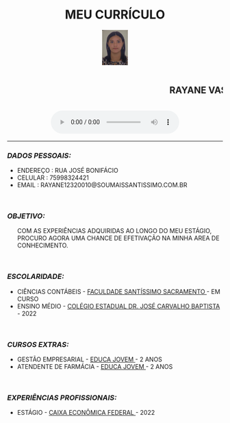 <html>
<head><title>PAGINA PESSOAL DE RAYANE</title> <style type="text/css" id="operaUserStyle"></style></head>
<body background=bg.AVIF bgproperties=fixed src="https://github.com/Ray1232004/site/blob/main/bg.avif" data-hpc="true" class="Box-sc-g0xbh4-0kzRgrl">
<h1 align=center>MEU CURRÍCULO</h1>
<CENTER><IMG SRC="https://github.com/Ray1232004/site/blob/main/02.jpeg" WIDTH=12% alt="02.jpeg data-hpc="true" class="Box-sc-g0xbh4-0kzRgrl"> <style"border-radius:30px;"></CENTER>

<MARQUEE><H2>RAYANE VASCONCELOS DOS SANTOS DA SILVA</H2></MARQUEE>
<center><AUDIO CONTROLS>
<SOURCE SRC="https://github.com/Ray1232004/site/blob/main/01.mp3" TYPE="AUDIO/MPEG">

</AUDIO> </center>

<HR COLOR="SALMON">

<H3><I>DADOS PESSOAIS:</I></H3>
<UL>
<LI>ENDEREÇO : RUA JOSÉ BONIFÁCIO
<LI>CELULAR : 75998324421
<LI>EMAIL :  RAYANE12320010@SOUMAISSANTISSIMO.COM.BR
</UL>

<BR>

<H3><I>OBJETIVO:</I></H3>
<UL>
COM AS EXPERIÊNCIAS ADQUIRIDAS AO LONGO DO MEU ESTÁGIO, PROCURO AGORA UMA CHANCE DE EFETIVAÇÃO NA MINHA AREA DE CONHECIMENTO.
</UL>

<BR>

<H3><I>ESCOLARIDADE:</I></H3>
<UL>
<LI>CIÊNCIAS CONTÁBEIS - <a href="https://www.fsssacramento.br/"target="_blank">FACULDADE SANTÍSSIMO SACRAMENTO </a>- EM CURSO</LI>
<LI>ENSINO MÉDIO - <a href="http://escolas.educacao.ba.gov.br/node/12284"target="blank">COLÉGIO ESTADUAL DR. JOSÉ CARVALHO BAPTISTA </a>- 2022</LI>
</UL>

<BR>

<H3><I>CURSOS EXTRAS:</I></H3>
<UL>
<LI>GESTÃO EMPRESARIAL - <a href="https://www.educajovem.com.br/"target="_blank"> EDUCA JOVEM </a>- 2 ANOS
<LI>ATENDENTE DE FARMÁCIA - <a href="https://www.educajovem.com.br/"target="_blank"> EDUCA JOVEM </a>- 2 ANOS
</UL>

<BR>

<H3><I>EXPERIÊNCIAS PROFISSIONAIS:</I></H3>
<UL>
<LI>ESTÁGIO - <a href="https://www.caixa.gov.br/Paginas/home-caixa.aspx"target="_blank"> CAIXA ECONÔMICA FEDERAL </a> - 2022

<BR>

</ul>
</font>
</body>
</html>

